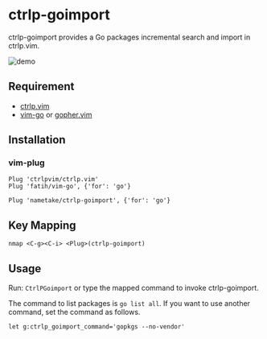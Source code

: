 ctrlp-goimport
==============

ctrlp-goimport provides a Go packages incremental search and import in ctrlp.vim.

![demo](https://raw.github.com/wiki/nametake/ctrlp-goimport/img/demo.gif)

Requirement
-----------

-	[ctrlp.vim](https://github.com/ctrlpvim/ctrlp.vim)
-	[vim-go](https://github.com/fatih/vim-go) or [gopher.vim](https://github.com/arp242/gopher.vim)

Installation
------------

### vim-plug

```vim
Plug 'ctrlpvim/ctrlp.vim'
Plug 'fatih/vim-go', {'for': 'go'}

Plug 'nametake/ctrlp-goimport', {'for': 'go'}
```

Key Mapping
-----------

```vim
nmap <C-g><C-i> <Plug>(ctrlp-goimport)
```

Usage
-----

Run: `CtrlPGoimport` or type the mapped command to invoke ctrlp-goimport.

The command to list packages is `go list all`. If you want to use another command, set the command as follows.

```
let g:ctrlp_goimport_command='gopkgs --no-vendor'
```
